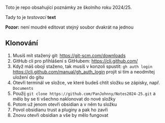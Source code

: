 Toto je repo obsahující poznámky ze školního roku 2024/25.

Tady to je *testovací* **text**

**Pozor:** není moudré editovat stejný soubor dvakrát na jednou

## Klonování

1. Musíš mít stažený git: https://git-scm.com/downloads
2. GitHub cli pro přihlášení s GitHubem: https://cli.github.com/
3. Když máš obojí staženo, tak musíš v konzoli spustit: `gh auth login` https://cli.github.com/manual/gh_auth_login projít si tím a neodmítej uložení do gitu
4. Otevři terminál ve složce, ve které budeš chtít složku se zápisky, např. `Documents`
5. Použij `git clone https://github.com/PanJohnny/Notes2024-25.git` a mělo by se ti všechno naklonovat do nové složky
6. Potom už jenom otevři obsidian a v něm tu složku
7. Povol obsidianu trust a pluginy a pak ho zavři
8. Znovu otevři obsidian a vše by mělo fungovat